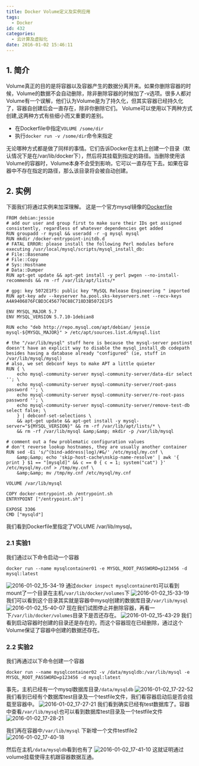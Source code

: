 ```yaml
---
title: Docker Volume定义及实例应用
tags:
  - Docker
id: 432
categories:
  - 云计算及虚拟化
date: 2016-01-02 15:46:11
---
```

## 1. 简介
Volume真正的目的是将容器以及容器产生的数据分离开来。如果你删除容器的时候，Volume的数据不会自动删除，除非删除容器的时候加了-v选项。很多人都对Volume有一个误解，他们认为Volume是为了持久化，但其实容器已经持久化了，容器自创建后会一直存在，除非你删除它们。
Volume可以使用以下两种方式创建,这两种方式有些细小而又重要的差别。
* 在Dockerfile中指定`VOLUME /some/dir`
* 执行`docker run -v /some/dir`命令来指定

无论哪种方式都是做了同样的事情。它们告诉Docker在主机上创建一个目录（默认情况下是在/var/lib/docker下），然后将其挂载到指定的路径。当删除使用该Volume的容器时，Volume本身不会受到影响，它可以一直存在下去。如果在容器中不存在指定的路径，那么该目录将会被自动创建。
## 2. 实例
下面我们将通过实例来加深理解。
这是一个官方mysql镜像的[Dockerfile](https://github.com/docker-library/mysql/blob/master/5.7/Dockerfile)

```
FROM debian:jessie
# add our user and group first to make sure their IDs get assigned consistently, regardless of whatever dependencies get added
RUN groupadd -r mysql && useradd -r -g mysql mysql
RUN mkdir /docker-entrypoint-initdb.d
# FATAL ERROR: please install the following Perl modules before executing /usr/local/mysql/scripts/mysql_install_db:
# File::Basename
# File::Copy
# Sys::Hostname
# Data::Dumper
RUN apt-get update && apt-get install -y perl pwgen --no-install-recommends && rm -rf /var/lib/apt/lists/*

# gpg: key 5072E1F5: public key "MySQL Release Engineering " imported
RUN apt-key adv --keyserver ha.pool.sks-keyservers.net --recv-keys A4A9406876FCBD3C456770C88C718D3B5072E1F5

ENV MYSQL_MAJOR 5.7
ENV MYSQL_VERSION 5.7.10-1debian8

RUN echo "deb http://repo.mysql.com/apt/debian/ jessie mysql-${MYSQL_MAJOR}" > /etc/apt/sources.list.d/mysql.list

# the "/var/lib/mysql" stuff here is because the mysql-server postinst doesn't have an explicit way to disable the mysql_install_db codepath besides having a database already "configured" (ie, stuff in /var/lib/mysql/mysql)
# also, we set debconf keys to make APT a little quieter
RUN { \
	echo mysql-community-server mysql-community-server/data-dir select ''; \
	echo mysql-community-server mysql-community-server/root-pass password ''; \
	echo mysql-community-server mysql-community-server/re-root-pass password ''; \
	echo mysql-community-server mysql-community-server/remove-test-db select false; \
	} | debconf-set-selections \
	&& apt-get update && apt-get install -y mysql-server="${MYSQL_VERSION}" && rm -rf /var/lib/apt/lists/* \
	&& rm -rf /var/lib/mysql &amp;&amp; mkdir -p /var/lib/mysql

# comment out a few problematic configuration values
# don't reverse lookup hostnames, they are usually another container
RUN sed -Ei 's/^(bind-address|log)/#&/' /etc/mysql/my.cnf \
	&amp;&amp; echo 'skip-host-cache\nskip-name-resolve' | awk '{ print } $1 == "[mysqld]" && c == 0 { c = 1; system("cat") }' /etc/mysql/my.cnf > /tmp/my.cnf \
	&amp;&amp; mv /tmp/my.cnf /etc/mysql/my.cnf

VOLUME /var/lib/mysql

COPY docker-entrypoint.sh /entrypoint.sh
ENTRYPOINT ["/entrypoint.sh"]

EXPOSE 3306
CMD ["mysqld"]
```

我们看到Dockerfile里指定了VOLUME /var/lib/mysql。
### 2.1 实验1
我们通过以下命令启动一个容器
	
	docker run --name mysqlcontainer01 -e MYSQL_ROOT_PASSWORD=p123456 -d mysql:latest
![2016-01-02_15-34-19](http://orufryv17.bkt.clouddn.com/wp-content/uploads/2016/01/2016-01-02_15-34-19.jpg)
通过`docker inspect mysqlcontainer01`可以看到mount了一个目录在主机`/var/lib/docker/volumes`下
![2016-01-02_15-33-19](http://orufryv17.bkt.clouddn.com/wp-content/uploads/2016/01/2016-01-02_15-33-19.jpg)
我们可以看到这个目录其实就是容器中mysql创建的数据库目录`/var/lib/mysql`
![2016-01-02_15-40-07](http://orufryv17.bkt.clouddn.com/wp-content/uploads/2016/01/2016-01-02_15-40-07.jpg)
现在我们试图停止并删除容器，再看一下`/var/lib/docker/volumes`目录下是否还存在。
![2016-01-02_15-43-29](http://orufryv17.bkt.clouddn.com/wp-content/uploads/2016/01/2016-01-02_15-43-29.jpg)
我们看到启动容器时创建的目录还是存在的，而这个容器现在已经删除，通过这个Volume保证了容器中创建的数据还存在。

### 2.2 实验2
我们再通过以下命令创建一个容器

	docker run --name mysqlcontainer02 -v /data/mysqldb:/var/lib/mysql -e MYSQL_ROOT_PASSWORD=p123456 -d mysql:latest

事先，主机已经有一个mysql数据库目录`/data/mysqldb`
![2016-01-02_17-22-52](http://orufryv17.bkt.clouddn.com/wp-content/uploads/2016/01/2016-01-02_17-22-52.jpg)
我们看到已经有个数据库test目录及一个testfile文件，我们看容器启动后是否会挂载至容器中。
![2016-01-02_17-27-21](http://orufryv17.bkt.clouddn.com/wp-content/uploads/2016/01/2016-01-02_17-27-21.jpg)
我们看到确实已经有test数据库了。容器中查看`/var/lib/mysql`也可以看到数据库test目录及一个testfile文件
![2016-01-02_17-28-21](http://orufryv17.bkt.clouddn.com/wp-content/uploads/2016/01/2016-01-02_17-28-21.jpg)

我们再在容器中`/var/lib/mysql` 下新增一个文件testfile2
![2016-01-02_17-40-18](http://orufryv17.bkt.clouddn.com/wp-content/uploads/2016/01/2016-01-02_17-40-18.jpg)

然后在主机`/data/mysqldb`看到也有了
![2016-01-02_17-41-10](http://orufryv17.bkt.clouddn.com/wp-content/uploads/2016/01/2016-01-02_17-41-10.jpg)
这就证明通过volume挂载使得主机跟容器数据互通。